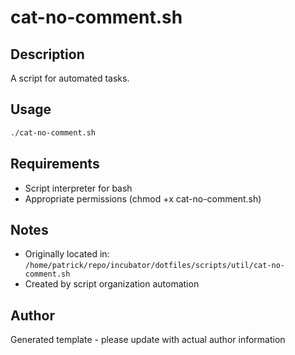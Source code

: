 # cat-no-comment.sh

## Description
A script for automated tasks.

## Usage
```bash
./cat-no-comment.sh
```

## Requirements
- Script interpreter for bash
- Appropriate permissions (chmod +x cat-no-comment.sh)

## Notes
- Originally located in: `/home/patrick/repo/incubator/dotfiles/scripts/util/cat-no-comment.sh`
- Created by script organization automation

## Author
Generated template - please update with actual author information
